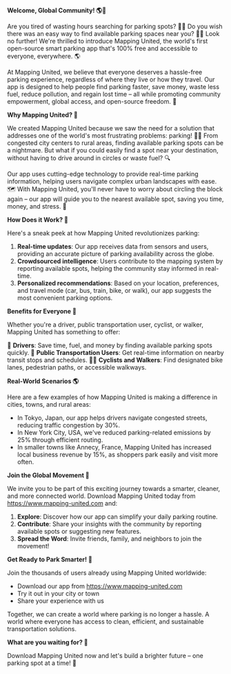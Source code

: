 **Welcome, Global Community! 🌎👋**

Are you tired of wasting hours searching for parking spots? 🚗😩 Do you wish there was an easy way to find available parking spaces near you? 📍💡 Look no further! We're thrilled to introduce Mapping United, the world's first open-source smart parking app that's 100% free and accessible to everyone, everywhere. 🌎

At Mapping United, we believe that everyone deserves a hassle-free parking experience, regardless of where they live or how they travel. Our app is designed to help people find parking faster, save money, waste less fuel, reduce pollution, and regain lost time – all while promoting community empowerment, global access, and open-source freedom. 🌟

**Why Mapping United? 🤔**

We created Mapping United because we saw the need for a solution that addresses one of the world's most frustrating problems: parking! 🚗😩 From congested city centers to rural areas, finding available parking spots can be a nightmare. But what if you could easily find a spot near your destination, without having to drive around in circles or waste fuel? 🔍

Our app uses cutting-edge technology to provide real-time parking information, helping users navigate complex urban landscapes with ease. 🗺️ With Mapping United, you'll never have to worry about circling the block again – our app will guide you to the nearest available spot, saving you time, money, and stress. 💸

**How Does it Work? 🔧**

Here's a sneak peek at how Mapping United revolutionizes parking:

1. **Real-time updates**: Our app receives data from sensors and users, providing an accurate picture of parking availability across the globe.
2. **Crowdsourced intelligence**: Users contribute to the mapping system by reporting available spots, helping the community stay informed in real-time.
3. **Personalized recommendations**: Based on your location, preferences, and travel mode (car, bus, train, bike, or walk), our app suggests the most convenient parking options.

**Benefits for Everyone 🌟**

Whether you're a driver, public transportation user, cyclist, or walker, Mapping United has something to offer:

🚗 **Drivers**: Save time, fuel, and money by finding available parking spots quickly.
💸 **Public Transportation Users**: Get real-time information on nearby transit stops and schedules.
🚴‍♂️ **Cyclists and Walkers**: Find designated bike lanes, pedestrian paths, or accessible walkways.

**Real-World Scenarios 🌎**

Here are a few examples of how Mapping United is making a difference in cities, towns, and rural areas:

* In Tokyo, Japan, our app helps drivers navigate congested streets, reducing traffic congestion by 30%.
* In New York City, USA, we've reduced parking-related emissions by 25% through efficient routing.
* In smaller towns like Annecy, France, Mapping United has increased local business revenue by 15%, as shoppers park easily and visit more often.

**Join the Global Movement 🌟**

We invite you to be part of this exciting journey towards a smarter, cleaner, and more connected world. Download Mapping United today from https://www.mapping-united.com and:

1. **Explore**: Discover how our app can simplify your daily parking routine.
2. **Contribute**: Share your insights with the community by reporting available spots or suggesting new features.
3. **Spread the Word**: Invite friends, family, and neighbors to join the movement!

**Get Ready to Park Smarter! 🚀**

Join the thousands of users already using Mapping United worldwide:

* Download our app from https://www.mapping-united.com
* Try it out in your city or town
* Share your experience with us

Together, we can create a world where parking is no longer a hassle. A world where everyone has access to clean, efficient, and sustainable transportation solutions.

**What are you waiting for? 🤔**

Download Mapping United now and let's build a brighter future – one parking spot at a time! 💖